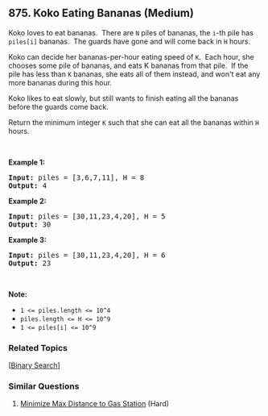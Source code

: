 <!--|This file generated by command(leetcode description); DO NOT EDIT.    |-->
<!--+----------------------------------------------------------------------+-->
<!--|@author    Openset <openset.wang@gmail.com>                           |-->
<!--|@link      https://github.com/openset                                 |-->
<!--|@home      https://github.com/openset/leetcode                        |-->
<!--+----------------------------------------------------------------------+-->

## 875. Koko Eating Bananas (Medium)

<p>Koko loves to eat bananas.&nbsp; There are <code>N</code>&nbsp;piles of bananas, the <code>i</code>-th&nbsp;pile has <code>piles[i]</code> bananas.&nbsp; The guards have gone and will come back in <code>H</code> hours.</p>

<p>Koko can decide her bananas-per-hour eating speed of <code>K</code>.&nbsp; Each hour, she chooses some pile of bananas, and eats K bananas from that pile.&nbsp; If the pile has less than <code>K</code> bananas, she eats all of them instead, and won&#39;t eat any more bananas during this hour.</p>

<p>Koko likes to eat slowly, but still wants to finish eating all the bananas before the guards come back.</p>

<p>Return the minimum integer <code>K</code> such that she can eat all the bananas within <code>H</code> hours.</p>

<p>&nbsp;</p>

<ul>
</ul>

<div>
<p><strong>Example 1:</strong></p>

<pre>
<strong>Input: </strong>piles = <span id="example-input-1-1">[3,6,7,11]</span>, H = <span id="example-input-1-2">8</span>
<strong>Output: </strong><span id="example-output-1">4</span>
</pre>

<div>
<p><strong>Example 2:</strong></p>

<pre>
<strong>Input: </strong>piles = <span id="example-input-2-1">[30,11,23,4,20]</span>, H = <span id="example-input-2-2">5</span>
<strong>Output: </strong><span id="example-output-2">30</span>
</pre>

<div>
<p><strong>Example 3:</strong></p>

<pre>
<strong>Input: </strong>piles = <span id="example-input-3-1">[30,11,23,4,20]</span>, H = <span id="example-input-3-2">6</span>
<strong>Output: </strong><span id="example-output-3">23</span>
</pre>

<p>&nbsp;</p>

<p><strong>Note:</strong></p>

<ul>
	<li><code>1 &lt;= piles.length &lt;= 10^4</code></li>
	<li><code>piles.length &lt;= H &lt;= 10^9</code></li>
	<li><code>1 &lt;= piles[i] &lt;= 10^9</code></li>
</ul>
</div>
</div>
</div>


### Related Topics
  [[Binary Search](https://github.com/openset/leetcode/tree/master/tag/binary-search/README.md)]

### Similar Questions
  1. [Minimize Max Distance to Gas Station](https://github.com/openset/leetcode/tree/master/problems/minimize-max-distance-to-gas-station) (Hard)
